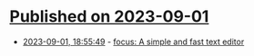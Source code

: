 # [Published on 2023-09-01](index.md)

* [2023-09-01, 18:55:49](https://lobste.rs/s/vd07pw/focus_simple_fast_text_editor) - [focus: A simple and fast text editor](https://github.com/focus-editor/focus)
